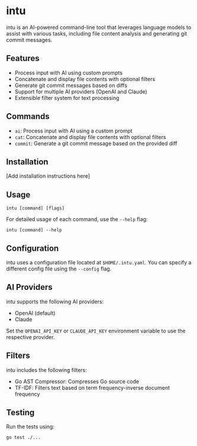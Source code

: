 # intu

intu is an AI-powered command-line tool that leverages language models to assist with various tasks, including file content analysis and generating git commit messages.

## Features

- Process input with AI using custom prompts
- Concatenate and display file contents with optional filters
- Generate git commit messages based on diffs
- Support for multiple AI providers (OpenAI and Claude)
- Extensible filter system for text processing

## Commands

- `ai`: Process input with AI using a custom prompt
- `cat`: Concatenate and display file contents with optional filters
- `commit`: Generate a git commit message based on the provided diff

## Installation

[Add installation instructions here]

## Usage

```
intu [command] [flags]
```

For detailed usage of each command, use the `--help` flag:

```
intu [command] --help
```

## Configuration

intu uses a configuration file located at `$HOME/.intu.yaml`. You can specify a different config file using the `--config` flag.

## AI Providers

intu supports the following AI providers:
- OpenAI (default)
- Claude

Set the `OPENAI_API_KEY` or `CLAUDE_API_KEY` environment variable to use the respective provider.

## Filters

intu includes the following filters:
- Go AST Compressor: Compresses Go source code
- TF-IDF: Filters text based on term frequency-inverse document frequency

## Testing

Run the tests using:

```
go test ./...
```
